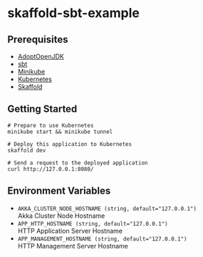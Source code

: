 # skaffold-sbt-example

## Prerequisites

* [AdoptOpenJDK](https://adoptopenjdk.net/)   
* [sbt](https://www.scala-sbt.org/)
* [Minikube](https://minikube.sigs.k8s.io/docs/)
* [Kubernetes](https://kubernetes.io/docs/)
* [Skaffold](https://skaffold.dev/docs/)


## Getting Started

```shell
# Prepare to use Kubernetes
minikube start && minikube tunnel

# Deploy this application to Kubernetes
skaffold dev

# Send a request to the deployed application
curl http://127.0.0.1:8080/
```


## Environment Variables

* `AKKA_CLUSTER_NODE_HOSTNAME (string, default="127.0.0.1")`  
  Akka Cluster Node Hostname
* `APP_HTTP_HOSTNAME (string, default="127.0.0.1")`  
  HTTP Application Server Hostname
* `APP_MANAGEMENT_HOSTNAME (string, default="127.0.0.1")`  
  HTTP Management Server Hostname
